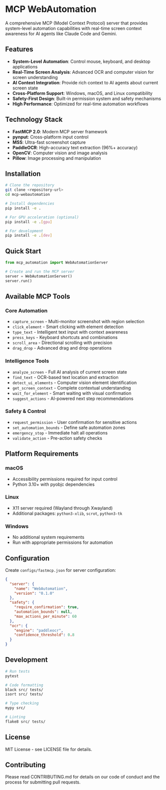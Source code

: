 # MCP WebAutomation

A comprehensive MCP (Model Context Protocol) server that provides system-level automation capabilities with real-time screen context awareness for AI agents like Claude Code and Gemini.

## Features

- **System-Level Automation**: Control mouse, keyboard, and desktop applications
- **Real-Time Screen Analysis**: Advanced OCR and computer vision for screen understanding
- **AI Context Integration**: Provide rich context to AI agents about current screen state
- **Cross-Platform Support**: Windows, macOS, and Linux compatibility
- **Safety-First Design**: Built-in permission system and safety mechanisms
- **High Performance**: Optimized for real-time automation workflows

## Technology Stack

- **FastMCP 2.0**: Modern MCP server framework
- **pynput**: Cross-platform input control
- **MSS**: Ultra-fast screenshot capture
- **PaddleOCR**: High-accuracy text extraction (96%+ accuracy)
- **OpenCV**: Computer vision and image analysis
- **Pillow**: Image processing and manipulation

## Installation

```bash
# Clone the repository
git clone <repository-url>
cd mcp-webautomation

# Install dependencies
pip install -e .

# For GPU acceleration (optional)
pip install -e .[gpu]

# For development
pip install -e .[dev]
```

## Quick Start

```python
from mcp_automation import WebAutomationServer

# Create and run the MCP server
server = WebAutomationServer()
server.run()
```

## Available MCP Tools

### Core Automation
- `capture_screen` - Multi-monitor screenshot with region selection
- `click_element` - Smart clicking with element detection
- `type_text` - Intelligent text input with context awareness
- `press_keys` - Keyboard shortcuts and combinations
- `scroll_area` - Directional scrolling with precision
- `drag_drop` - Advanced drag and drop operations

### Intelligence Tools
- `analyze_screen` - Full AI analysis of current screen state
- `find_text` - OCR-based text location and extraction
- `detect_ui_elements` - Computer vision element identification
- `get_screen_context` - Complete contextual understanding
- `wait_for_element` - Smart waiting with visual confirmation
- `suggest_actions` - AI-powered next step recommendations

### Safety & Control
- `request_permission` - User confirmation for sensitive actions
- `set_automation_bounds` - Define safe automation zones
- `emergency_stop` - Immediate halt all operations
- `validate_action` - Pre-action safety checks

## Platform Requirements

### macOS
- Accessibility permissions required for input control
- Python 3.10+ with pyobjc dependencies

### Linux
- X11 server required (Wayland through Xwayland)
- Additional packages: `python3-xlib`, `scrot`, `python3-tk`

### Windows
- No additional system requirements
- Run with appropriate permissions for automation

## Configuration

Create `configs/fastmcp.json` for server configuration:

```json
{
  "server": {
    "name": "WebAutomation",
    "version": "0.1.0"
  },
  "safety": {
    "require_confirmation": true,
    "automation_bounds": null,
    "max_actions_per_minute": 60
  },
  "ocr": {
    "engine": "paddleocr",
    "confidence_threshold": 0.8
  }
}
```

## Development

```bash
# Run tests
pytest

# Code formatting
black src/ tests/
isort src/ tests/

# Type checking
mypy src/

# Linting
flake8 src/ tests/
```

## License

MIT License - see LICENSE file for details.

## Contributing

Please read CONTRIBUTING.md for details on our code of conduct and the process for submitting pull requests.